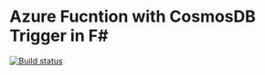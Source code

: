 # Azure Fucntion with CosmosDB Trigger in F#
[![Build status](https://dev.azure.com/github-stuff/FSharpStuff/_apis/build/status/FSharpStuff%20-%20CI)](https://dev.azure.com/github-stuff/FSharpStuff/_build/latest?definitionId=1)
